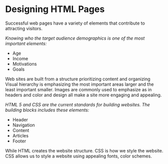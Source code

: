 # Designing HTML Pages
Successful web pages have a variety of elements that contribute
to attracting visitors.

*Knowing who the target audience demographics is one of the most important elements:*
- Age
- Income
- Motivations
- Goals

Web sites are built from a structure prioritizing content and organizing
Visual hierarchy is emphasizing the most important areas larger and the least important smaller. Images are commonly used to emphasize as in headers and color and design all make a site more engaging and appealing.

*HTML 5 and CSS are the current standards for building websites. The building blocks includes these elements:*

- Header
- Navigation
- Content
- Articles
- Footer

While HTML creates the website structure. CSS is how we style the website. CSS allows us to style a website using appealing fonts, color schemes.
